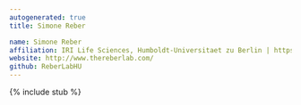 ```yaml
---
autogenerated: true
title: Simone Reber

name: Simone Reber
affiliation: IRI Life Sciences, Humboldt-Universitaet zu Berlin | https://www.iri-ls.hu-berlin.de/en
website: http://www.thereberlab.com/
github: ReberLabHU
---
```

{% include stub %}

